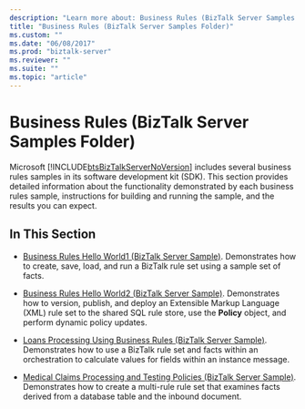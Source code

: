 ```yaml
---
description: "Learn more about: Business Rules (BizTalk Server Samples Folder)"
title: "Business Rules (BizTalk Server Samples Folder)"
ms.custom: ""
ms.date: "06/08/2017"
ms.prod: "biztalk-server"
ms.reviewer: ""
ms.suite: ""
ms.topic: "article"
---
```

# Business Rules (BizTalk Server Samples Folder)
Microsoft [!INCLUDE[btsBizTalkServerNoVersion](../includes/btsbiztalkservernoversion-md.md)] includes several business rules samples in its software development kit (SDK). This section provides detailed information about the functionality demonstrated by each business rules sample, instructions for building and running the sample, and the results you can expect.  
  
## In This Section  
  
-   [Business Rules Hello World1 (BizTalk Server Sample)](../core/business-rules-hello-world1-biztalk-server-sample.md). Demonstrates how to create, save, load, and run a BizTalk rule set using a sample set of facts.  
  
-   [Business Rules Hello World2 (BizTalk Server Sample)](../core/business-rules-hello-world2-biztalk-server-sample.md). Demonstrates how to version, publish, and deploy an Extensible Markup Language (XML) rule set to the shared SQL rule store, use the **Policy** object, and perform dynamic policy updates.  
  
-   [Loans Processing Using Business Rules (BizTalk Server Sample)](../core/loans-processing-using-business-rules-biztalk-server-sample.md). Demonstrates how to use a BizTalk rule set and facts within an orchestration to calculate values for fields within an instance message.  
  
-   [Medical Claims Processing and Testing Policies (BizTalk Server Sample)](../core/medical-claims-processing-and-testing-policies-biztalk-server-sample.md). Demonstrates how to create a multi-rule rule set that examines facts derived from a database table and the inbound document.
